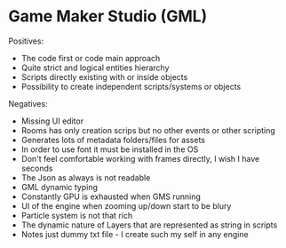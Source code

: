 # Game Maker Studio (GML)

Positives:
* The code first or code main approach
* Quite strict and logical entities hierarchy
* Scripts directly existing with or inside objects
* Possibility to create independent scripts/systems or objects

Negatives:
* Missing UI editor
* Rooms has only creation scrips but no other events or other scripting
* Generates lots of metadata folders/files for assets
* In order to use font it must be installed in the OS
* Don't feel comfortable working with frames directly, I wish I have seconds
* The Json as always is not readable
* GML dynamic typing
* Constantly GPU is exhausted when GMS running
* UI of the engine when zooming up/down start to be blury
* Particle system is not that rich
* The dynamic nature of Layers that are represented as string in scripts
* Notes just dummy txt file - I create such my self in any engine   
